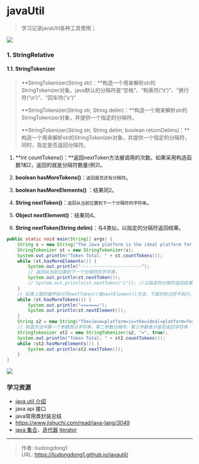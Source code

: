# javaUtil


> 学习记录javaUtil各种工具使用；

![](https://lddpicture.oss-cn-beijing.aliyuncs.com/picture/image-20201216234129227.png)

### 1. StringRelative

#### 1.1. StringTokenizer

> **StringTokenizer(String str)：**构造一个用来解析str的StringTokenizer对象。java默认的分隔符是“空格”、“制表符(‘\t’)”、“换行符(‘\n’)”、“回车符(‘\r’)”
>
> **StringTokenizer(String str, String delim)：**构造一个用来解析str的StringTokenizer对象，并提供一个指定的分隔符。
>
> **StringTokenizer(String str, String delim, boolean returnDelims)：**构造一个用来解析str的StringTokenizer对象，并提供一个指定的分隔符，同时，指定是否返回分隔符。

1. **int countTokens()：**返回nextToken方法被调用的次数。如果采用构造函数1和2，返回的就是分隔符数量(例2)。

2. **boolean hasMoreTokens()**：`返回是否还有分隔符`。

3. **boolean hasMoreElements()** ：结果同2。

4. **String nextToken()**：`返回从当前位置到下一个分隔符的字符串`。

5. **Object nextElement()**：结果同4。

6. **String nextToken(String delim)**：与4类似，以指定的分隔符返回结果。

```java
public static void main(String[] args) {
    String s = new String("The Java platform is the ideal platform for network computing");
    StringTokenizer st = new StringTokenizer(s);
    System.out.println("Token Total: " + st.countTokens());
    while (st.hasMoreElements()) {
        System.out.println("-----------------------");
        // 返回从当前位置到下一个分隔符的字符串。
        System.out.println(st.nextToken());
        // System.out.println(st.nextToken("i")); //以指定的分隔符返回结果 默认为“ ”；
    }
    // 如果上面的循环执行完nextToken()或nextElement()方法，下面的标记将不执行，也就是说不进入while循环
    while (st.hasMoreTokens()) {
        System.out.println("=======");
        System.out.println(st.nextElement());
    }
    String s2 = new String("The=Java=platform=is=the=ideal=platform=for=network=computing");
    // 构造方法中第一个参数表示字符串，第二参数分隔符，第三参数表示是否返回字符串
    StringTokenizer st2 = new StringTokenizer(s2, "=", true);
    System.out.println("Token Total: " + st2.countTokens());
    while (st2.hasMoreElements()) {
        System.out.println(st2.nextToken());
    }
}
```

![](https://lddpicture.oss-cn-beijing.aliyuncs.com/picture/image-20201216235427883.png)

### 学习资源

- [java util 介绍](https://juejin.cn/post/6844903560216313869)
- java api 接口
- java常用类封装总结
- https://www.jishuchi.com/read/java-lang/3049
- [java 集合](https://liudongdong.blog.csdn.net/article/details/79729622)，[迭代器](https://www.jianshu.com/p/ad984becc984) [iterator](https://www.cnblogs.com/Andya/p/12555666.html)

---

> 作者: liudongdong1  
> URL: https://liudongdong1.github.io/javautil/  

